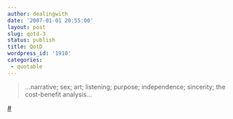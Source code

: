 ```yaml
---
author: dealingwith
date: '2007-01-01 20:55:00'
layout: post
slug: qotd-3
status: publish
title: QotD
wordpress_id: '1910'
categories:
 - quotable
---
```


> ...narrative; sex; art; listening; purpose; independence; sincerity; the
cost-benefit analysis...

[#][1]

   [1]: http://cluck1000.livejournal.com/140350.html

